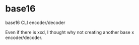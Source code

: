 # base16
base16 CLI encoder/decoder

Even if there is xxd, I thought why not creating another base x encoder/decoder.
